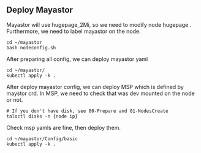 ## Deploy Mayastor
Mayastor will use hugepage_2Mi, so we need to modify node hugepage . Furthermore, we need to label mayastor on the node.
```
cd ~/mayastor
bash nodeconfig.sh
```
After preparing all config, we can deploy mayastor yaml
```
cd ~/mayastor/
kubectl apply -k .
```
After deploy mayastor config, we can deploy MSP which is defined by maystor crd.
In MSP, we need to check that was dev mounted on the node or not.
```
# If you don't have disk, see 00-Prepare and 01-NodesCreate
taloctl disks -n {node ip}
```
Check msp yamls are fine, then deploy them.
```
cd ~/mayastor/Config/basic
kubectl apply -k .
```